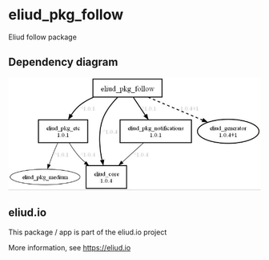 # eliud_pkg_follow

Eliud follow package

## Dependency diagram

![Dependency diagram](depends.jpg)

## eliud.io

This package / app is part of the eliud.io project

More information, see https://eliud.io

